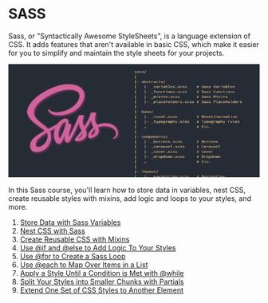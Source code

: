 # SASS

Sass, or "Syntactically Awesome StyleSheets", is a language extension of CSS. It adds features that aren't available in basic CSS, which make it easier for you to simplify and maintain the style sheets for your projects.

![Alt text](screenshot.webp)

In this Sass course, you'll learn how to store data in variables, nest CSS, create reusable styles with mixins, add logic and loops to your styles, and more.

1. [Store Data with Sass Variables](https://github.com/pradipchaudhary/SASS/tree/master/01%20Store%20Data%20with%20Sass%20Variables)
2. [Nest CSS with Sass](https://github.com/pradipchaudhary/SASS/tree/master/02%20Nest%20CSS%20with%20Sass)
3. [Create Reusable CSS with Mixins](https://github.com/pradipchaudhary/SASS/tree/master/03%20Create%20Reusable%20CSS%20with%20Mixins)
4. [Use @if and @else to Add Logic To Your Styles](https://github.com/pradipchaudhary/SASS/tree/master/04%20Use%20%40if%20and%20%40else%20to%20Add%20Logic%20To%20Your%20Styles)
5. [Use @for to Create a Sass Loop](https://github.com/pradipchaudhary/SASS/tree/master/05%20Use%20%40for%20to%20Create%20a%20Sass%20Loop)
6. [Use @each to Map Over Items in a List](https://github.com/pradipchaudhary/SASS/tree/master/05%20Use%20%40for%20to%20Create%20a%20Sass%20Loop)
7. [Apply a Style Until a Condition is Met with @while](https://github.com/pradipchaudhary/SASS/tree/master/07%20Apply%20a%20Style%20Until%20a%20Condition%20is%20Met%20with%20%40while)
8. [Split Your Styles into Smaller Chunks with Partials](https://github.com/pradipchaudhary/SASS/tree/master/08%20Split%20Your%20Styles%20into%20Smaller%20Chunks%20with%20Partials)
9. [Extend One Set of CSS Styles to Another Element](https://github.com/pradipchaudhary/SASS/tree/master/09%20Extend%20One%20Set%20of%20CSS%20Styles%20to%20Another%20Element)
